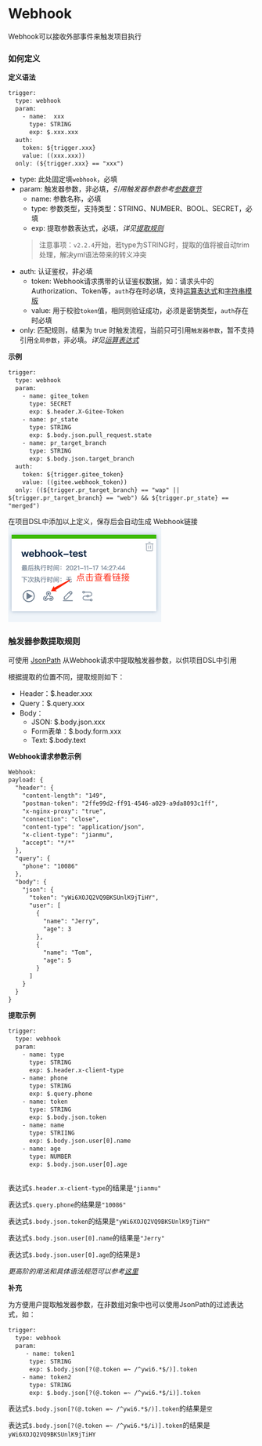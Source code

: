 # Webhook

Webhook可以接收外部事件来触发项目执行

### 如何定义

**定义语法**
```
trigger:
  type: webhook
  param:
    - name:  xxx
      type: STRING
      exp: $.xxx.xxx
  auth: 
    token: ${trigger.xxx}
    value: ((xxx.xxx))
  only: (${trigger.xxx} == "xxx")
```
* type: 此处固定填`webhook`，必填
* param: 触发器参数，非必填，*引用触发器参数参考[参数章节](vars.md)*
    * name: 参数名称，必填
    * type: 参数类型，支持类型：STRING、NUMBER、BOOL、SECRET，必填
    * exp: 提取参数表达式，必填，*详见[提取规则](#触发器参数提取规则)*
  > 注意事项：`v2.2.4`开始，若type为STRING时，提取的值将被自动trim处理，解决yml语法带来的转义冲突
* auth: 认证鉴权，非必填
    * token: Webhook请求携带的认证鉴权数据，如：请求头中的Authorization、Token等，`auth`存在时必填，支持[运算表达式](expression.md#运算表达式)和[字符串模版](expression.md#字符串模版)
    * value: 用于校验`token`值，相同则验证成功，必须是密钥类型，`auth`存在时必填
* only: 匹配规则，结果为 true 时触发流程，当前只可引用`触发器参数`，暂不支持引用`全局参数`，非必填。*详见[运算表达式](expression.md)*

**示例**
```
trigger:
  type: webhook
  param:
    - name: gitee_token
      type: SECRET
      exp: $.header.X-Gitee-Token
    - name: pr_state
      type: STRING
      exp: $.body.json.pull_request.state
    - name: pr_target_branch
      type: STRING
      exp: $.body.json.target_branch
  auth:
    token: ${trigger.gitee_token}
    value: ((gitee.webhook_token))
  only: ((${trigger.pr_target_branch} == "wap" || ${trigger.pr_target_branch} == "web") && ${trigger.pr_state} == "merged")
```
在项目DSL中添加以上定义，保存后会自动生成 Webhook链接
![view-webhook.png](./images/view-webhook.png)

### 触发器参数提取规则

可使用 [JsonPath](https://goessner.net/articles/JsonPath/) 从Webhook请求中提取触发器参数，以供项目DSL中引用

根据提取的位置不同，提取规则如下：

* Header：$.header.xxx
* Query：$.query.xxx
* Body：
  * JSON: $.body.json.xxx
  * Form表单：$.body.form.xxx
  * Text: $.body.text

**Webhook请求参数示例**
```
Webhook:
payload: {
  "header": {
    "content-length": "149",
    "postman-token": "2ffe99d2-ff91-4546-a029-a9da8093c1ff",
    "x-nginx-proxy": "true",
    "connection": "close",
    "content-type": "application/json",
    "x-client-type": "jianmu",
    "accept": "*/*"
  },
  "query": {
    "phone": "10086"
  },
  "body": {
    "json": {
      "token": "yWi6XOJQ2VQ9BKSUnlK9jTiHY",
      "user": [
        {
          "name": "Jerry",
          "age": 3
        },
        {
          "name": "Tom",
          "age": 5
        }
      ]
    }
  }
}
```

**提取示例**
```
trigger:
  type: webhook
  param:
    - name: type
      type: STRING
      exp: $.header.x-client-type
    - name: phone
      type: STRING
      exp: $.query.phone
    - name: token
      type: STRING
      exp: $.body.json.token
    - name: name
      type: STRIING
      exp: $.body.json.user[0].name
    - name: age
      type: NUMBER
      exp: $.body.json.user[0].age
    
```
表达式`$.header.x-client-type`的结果是`"jianmu"`

表达式`$.query.phone`的结果是`"10086"`

表达式`$.body.json.token`的结果是`"yWi6XOJQ2VQ9BKSUnlK9jTiHY"`

表达式`$.body.json.user[0].name`的结果是`"Jerry"`

表达式`$.body.json.user[0].age`的结果是`3`

*更高阶的用法和具体语法规范可以参考[这里](https://goessner.net/articles/JsonPath/)*

**补充**

为方便用户提取触发器参数，在非数组对象中也可以使用JsonPath的过滤表达式，如：
```
trigger:
  type: webhook
  param:
     - name: token1
      type: STRING
      exp: $.body.json[?(@.token =~ /^ywi6.*$/)].token
    - name: token2
      type: STRING
      exp: $.body.json[?(@.token =~ /^ywi6.*$/i)].token
```
表达式`$.body.json[?(@.token =~ /^ywi6.*$/)].token`的结果是`空`

表达式`$.body.json[?(@.token =~ /^ywi6.*$/i)].token`的结果是`yWi6XOJQ2VQ9BKSUnlK9jTiHY`
